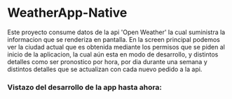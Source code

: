 # WeatherApp-Native

Este proyecto consume datos de la api 'Open Weather' la cual suministra la informacion que se renderiza en pantalla. En la screen principal podemos ver la ciudad actual que es obtenida mediante los permisos que se piden al inicio de la aplicacion, la cual aún esta en modo de desarrollo, y distintos detalles como ser pronostico por hora, por dia durante una semana y distintos detalles que se actualizan con cada nuevo pedido a la api. 

### Vistazo del desarrollo de la app hasta ahora:

